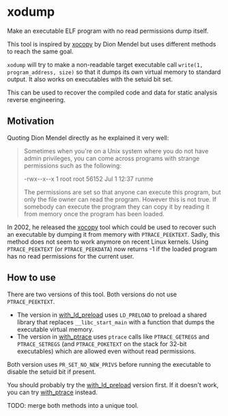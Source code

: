 # xodump

Make an executable ELF program with no read permissions dump itself.

This tool is inspired by [xocopy](http://reverse.lostrealm.com/tools/xocopy.html) by Dion Mendel but uses different methods to reach the same goal.

`xodump` will try to make a non-readable target executable call `write(1, program_address, size)` so that it dumps its own virtual memory to standard output. It also works on executables with the setuid bit set.

This can be used to recover the compiled code and data for static analysis reverse engineering.

## Motivation

Quoting Dion Mendel directly as he explained it very well:

> Sometimes when you're on a Unix system where you do not have admin privileges, you can come across programs with strange permissions such as the following:
> 
> -rwx--x--x    1    root     root     56152 Jul  1 12:37 runme
> 
> The permissions are set so that anyone can execute this program, but only the file owner can read the program. However this is not true. If somebody can execute the program they can copy it by reading it from memory once the program has been loaded.

In 2002, he released the [xocopy](http://reverse.lostrealm.com/tools/xocopy.html) tool which could be used to recover such an executable by dumping it from memory with `PTRACE_PEEKTEXT`. Sadly, this method does not seem to work anymore on recent Linux kernels. Using `PTRACE_PEEKTEXT` (or `PTRACE_PEEKDATA`) now returns -1 if the loaded program has no read permissions for the current user.

## How to use

There are two versions of this tool. Both versions do not use `PTRACE_PEEKTEXT`.

- The version in [with_ld_preload](./with_ld_preload/) uses `LD_PRELOAD` to preload a shared library that replaces `__libc_start_main` with a function that dumps the executable virtual memory.
- The version in [with_ptrace](./with_ptrace/) uses `ptrace` calls like `PTRACE_GETREGS` and `PTRACE_SETREGS` (and `PTRACE_POKETEXT` on the stack for 32-bit executables) which are allowed even without read permissions.

Both version uses `PR_SET_NO_NEW_PRIVS` before running the executable to disable the setuid bit if present.

You should probably try the [with_ld_preload](./with_ld_preload/README.md) version first. If it doesn't work, you can try [with_ptrace](./with_ptrace/README.md) instead.

TODO: merge both methods into a unique tool.

